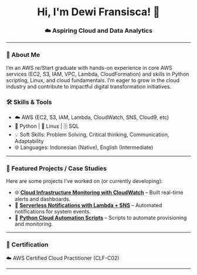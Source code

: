 <h1 align="center">Hi, I'm Dewi Fransisca! 👋 </h1>
<h3 align="center">☁️ Aspiring Cloud and Data Analytics</h3>

---

### 🚀 About Me
I’m an AWS re/Start graduate with hands-on experience in core AWS services (EC2, S3, IAM, VPC, Lambda, CloudFormation) and skills in Python scripting, Linux, and cloud fundamentals. I’m eager to grow in the cloud industry and contribute to impactful digital transformation initiatives. 

### 🛠️ Skills & Tools

- ☁️ AWS (EC2, S3, IAM, Lambda, CloudWatch, SNS, Cloud9, etc)  
- 🐍 Python | 🐧 Linux | 🗄️ SQL  
- 💡 Soft Skills: Problem Solving, Critical thinking, Communication, Adaptability  
- 🌐 Languages: Indonesian (Native), English (Intermediate)  

---

### 📂 Featured Projects / Case Studies
Here are some projects I’ve worked on (or currently developing):  

- 🌐 **[Cloud Infrastructure Monitoring with CloudWatch](#)** – Built real-time alerts and dashboards.  
- 🔔 **[Serverless Notifications with Lambda + SNS](#)** – Automated notifications for system events.  
- 🐍 **[Python Cloud Automation Scripts](#)** – Scripts to automate provisioning and monitoring.  

---

### 🌟 Certification
☁️ AWS Certified Cloud Practitioner (CLF-C02)

---
